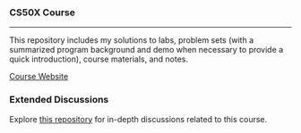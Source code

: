 ### CS50X Course

---

This repository includes my solutions to labs, problem sets (with a summarized program background and demo when necessary to provide a quick introduction), course materials, and notes.

[Course Website](https://cs50.harvard.edu/x/2024/](https://www.edx.org/learn/computer-science/harvard-university-cs50-s-introduction-to-computer-science?webview=false&campaign=CS50%27s+Introduction+to+Computer+Science&source=edx&product_category=course&placement_url=https%3A%2F%2Fwww.edx.org%2Fcs50)https://www.edx.org/learn/computer-science/harvard-university-cs50-s-introduction-to-computer-science?webview=false&campaign=CS50%27s+Introduction+to+Computer+Science&source=edx&product_category=course&placement_url=https%3A%2F%2Fwww.edx.org%2Fcs50)

### Extended Discussions

Explore [this repository](https://github.com/Yukisschu/tideman_algorithm) for in-depth discussions related to this course.
